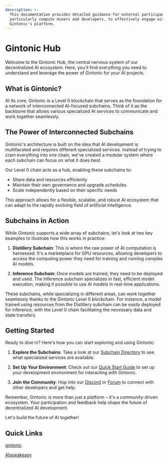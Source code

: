 ```yaml
---
description: >-
  This documentation provides detailed guidance for external participants,
  particularly compute miners and developers, to effectively engage with
  Gintonic's platform.
---
```


# Gintonic Hub

Welcome to the Gintonic Hub, the central nervous system of our decentralized AI ecosystem. Here, you'll find everything you need to understand and leverage the power of Gintonic for your AI projects.

## What is Gintonic?

At its core, Gintonic is a Level 0 blockchain that serves as the foundation for a network of interconnected AI-focused subchains. Think of it as the backbone that allows various specialized AI services to communicate and work together seamlessly.

## The Power of Interconnected Subchains

Gintonic's architecture is built on the idea that AI development is multifaceted and requires different specialized services. Instead of trying to cram everything into one chain, we've created a modular system where each subchain can focus on what it does best.

Our Level 0 chain acts as a hub, enabling these subchains to:
- Share data and resources efficiently
- Maintain their own governance and upgrade schedules
- Scale independently based on their specific needs

This approach allows for a flexible, scalable, and robust AI ecosystem that can adapt to the rapidly evolving field of artificial intelligence.

## Subchains in Action

While Gintonic supports a wide array of subchains, let's look at two key examples to illustrate how this works in practice:

1. **Distillery Subchain**: This is where the raw power of AI computation is harnessed. It's a marketplace for GPU resources, allowing developers to access the computing power they need for training and running complex AI models.

2. **Inference Subchain**: Once models are trained, they need to be deployed and used. The Inference subchain specializes in fast, efficient model execution, making it possible to use AI models in real-time applications.

These subchains, while specializing in different areas, can work together seamlessly thanks to the Gintonic Level 0 blockchain. For instance, a model trained using resources from the Distillery subchain can be easily deployed for inference, with the Level 0 chain facilitating the necessary data and state transfers.

## Getting Started

Ready to dive in? Here's how you can start exploring and using Gintonic:

1. **Explore the Subchains**: Take a look at our [Subchain Directory](link-to-directory) to see what specialized services are available.

2. **Set Up Your Environment**: Check out our [Quick Start Guide](link-to-guide) to set up your development environment for interacting with Gintonic.

3. **Join the Community**: Hop into our [Discord](link-to-discord) or [Forum](link-to-forum) to connect with other developers and get help.

Remember, Gintonic is more than just a platform – it's a community-driven ecosystem. Your participation and feedback help shape the future of decentralized AI development.

Let's build the future of AI together!
## Quick Links

[gintonic](https://console.gintonic.ai/)

[AIspeakeasy ](https://aispeakeasy.com/)
